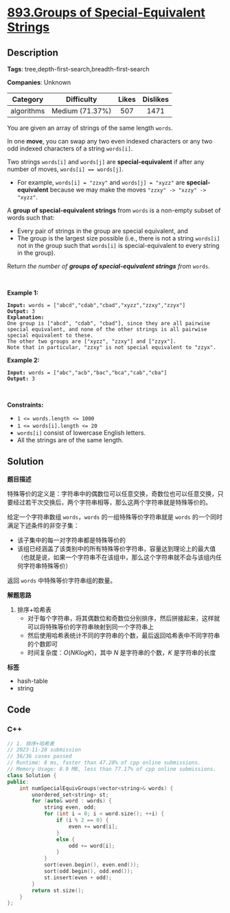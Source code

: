 # [893.Groups of Special-Equivalent Strings](https://leetcode.com/problems/groups-of-special-equivalent-strings/description/)

## Description

**Tags**: tree,depth-first-search,breadth-first-search

**Companies**: Unknown

|  Category  |   Difficulty    | Likes | Dislikes |
| :--------: | :-------------: | :---: | :------: |
| algorithms | Medium (71.37%) |  507  |   1471   |

<p>You are given an array of strings of the same length <code>words</code>.</p>
<p>In one <strong>move</strong>, you can swap any two even indexed characters or any two odd indexed characters of a string <code>words[i]</code>.</p>
<p>Two strings <code>words[i]</code> and <code>words[j]</code> are <strong>special-equivalent</strong> if after any number of moves, <code>words[i] == words[j]</code>.</p>
<ul>
  <li>For example, <code>words[i] = &quot;zzxy&quot;</code> and <code>words[j] = &quot;xyzz&quot;</code> are <strong>special-equivalent</strong> because we may make the moves <code>&quot;zzxy&quot; -&gt; &quot;xzzy&quot; -&gt; &quot;xyzz&quot;</code>.</li>
</ul>
<p>A <strong>group of special-equivalent strings</strong> from <code>words</code> is a non-empty subset of words such that:</p>
<ul>
  <li>Every pair of strings in the group are special equivalent, and</li>
  <li>The group is the largest size possible (i.e., there is not a string <code>words[i]</code> not in the group such that <code>words[i]</code> is special-equivalent to every string in the group).</li>
</ul>
<p>Return <em>the number of <strong>groups of special-equivalent strings</strong> from </em><code>words</code>.</p>
<p>&nbsp;</p>
<p><strong class="example">Example 1:</strong></p>
<pre><code><strong>Input:</strong> words = [&quot;abcd&quot;,&quot;cdab&quot;,&quot;cbad&quot;,&quot;xyzz&quot;,&quot;zzxy&quot;,&quot;zzyx&quot;]
<strong>Output:</strong> 3
<strong>Explanation:</strong>
One group is [&quot;abcd&quot;, &quot;cdab&quot;, &quot;cbad&quot;], since they are all pairwise special equivalent, and none of the other strings is all pairwise special equivalent to these.
The other two groups are [&quot;xyzz&quot;, &quot;zzxy&quot;] and [&quot;zzyx&quot;].
Note that in particular, &quot;zzxy&quot; is not special equivalent to &quot;zzyx&quot;.</code></pre>
<p><strong class="example">Example 2:</strong></p>
<pre><code><strong>Input:</strong> words = [&quot;abc&quot;,&quot;acb&quot;,&quot;bac&quot;,&quot;bca&quot;,&quot;cab&quot;,&quot;cba&quot;]
<strong>Output:</strong> 3</code></pre>
<p>&nbsp;</p>
<p><strong>Constraints:</strong></p>
<ul>
  <li><code>1 &lt;= words.length &lt;= 1000</code></li>
  <li><code>1 &lt;= words[i].length &lt;= 20</code></li>
  <li><code>words[i]</code> consist of lowercase English letters.</li>
  <li>All the strings are of the same length.</li>
</ul>

## Solution

**题目描述**

特殊等价的定义是：字符串中的偶数位可以任意交换，奇数位也可以任意交换，只要经过若干次交换后，两个字符串相等，那么这两个字符串就是特殊等价的。

给定一个字符串数组 `words`，`words` 的一组特殊等价字符串就是 `words` 的一个同时满足下述条件的非空子集：

- 该子集中的每一对字符串都是特殊等价的
- 该组已经涵盖了该类别中的所有特殊等价字符串，容量达到理论上的最大值（也就是说，如果一个字符串不在该组中，那么这个字符串就不会与该组内任何字符串特殊等价）

返回 `words` 中特殊等价字符串组的数量。

**解题思路**

1. 排序+哈希表
   - 对于每个字符串，将其偶数位和奇数位分别排序，然后拼接起来，这样就可以将特殊等价的字符串映射到同一个字符串上
   - 然后使用哈希表统计不同的字符串的个数，最后返回哈希表中不同字符串的个数即可
   - 时间复杂度：$O(NKlogK)$，其中 $N$ 是字符串的个数，$K$ 是字符串的长度

**标签**

- hash-table
- string

<!-- code start -->
## Code

### C++

```cpp
// 1. 排序+哈希表
// 2023-11-28 submission
// 36/36 cases passed
// Runtime: 8 ms, faster than 47.28% of cpp online submissions.
// Memory Usage: 8.9 MB, less than 77.17% of cpp online submissions.
class Solution {
public:
    int numSpecialEquivGroups(vector<string>& words) {
        unordered_set<string> st;
        for (auto& word : words) {
            string even, odd;
            for (int i = 0; i < word.size(); ++i) {
                if (i % 2 == 0) {
                    even += word[i];
                }
                else {
                    odd += word[i];
                }
            }
            sort(even.begin(), even.end());
            sort(odd.begin(), odd.end());
            st.insert(even + odd);
        }
        return st.size();
    }
};
```

<!-- code end -->
